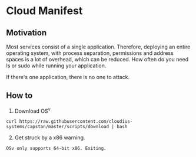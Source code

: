 # Cloud Manifest

## Motivation

Most services consist of a single application. Therefore, deploying an entire operating system, with process separation, permissions and address spaces is a lot of overhead, which can be reduced. How often do you need ls or sudo while running your application.

If there's one application, there is no one to attack.

## How to

1. Download OS<sup>v</sup>

```
curl https://raw.githubusercontent.com/cloudius-systems/capstan/master/scripts/download | bash
```

2. Get struck by a x86 warning.

```
OSv only supports 64-bit x86. Exiting.
```
